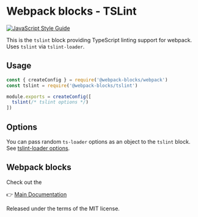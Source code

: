 # Webpack blocks - TSLint

[![JavaScript Style Guide](https://img.shields.io/badge/code%20style-standard-brightgreen.svg)](http://standardjs.com/)

This is the `tslint` block providing TypeScript linting support for webpack. Uses `tslint` via `tslint-loader`.


## Usage

```js
const { createConfig } = require('@webpack-blocks/webpack')
const tslint = require('@webpack-blocks/tslint')

module.exports = createConfig([
  tslint(/* tslint options */)
])
```

## Options

You can pass random `ts-loader` options as an object to the `tslint` block. See [tslint-loader options](https://github.com/wbuchwalter/tslint-loader#usage).


## Webpack blocks

Check out the

👉 [Main Documentation](https://github.com/andywer/webpack-blocks)

Released under the terms of the MIT license.
